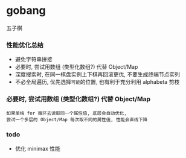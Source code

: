 # gobang

五子棋

### 性能优化总结

- 避免字符串拼接
- 必要时, 尝试用数组 (类型化数组?) 代替 Object/Map
- 深度搜索时, 在同一棋盘实例上下棋再回滚更优, 不要生成终端节点实列
- 不必全局遍历, 优先选择`可能`的位置, 也有利于充分利用 alphabeta 剪枝

### 必要时, 尝试用数组 (类型化数组?) 代替 Object/Map

```
如果单纯 for 循环去读取同一个属性值, 底层会自动优化,
尝试一个多层的 Object/Map 每次取不同的属性值, 性能会直线下降
```

### todo

- 优化 minimax 性能
